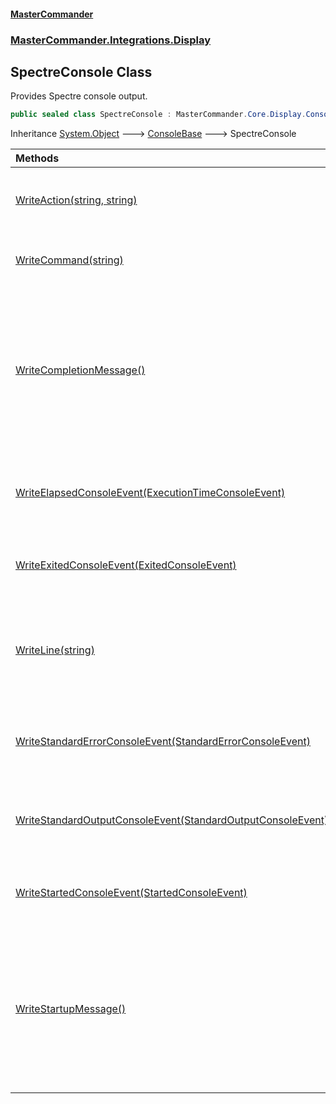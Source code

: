 #### [MasterCommander](MasterCommander.md 'MasterCommander')
### [MasterCommander.Integrations.Display](MasterCommander.md#MasterCommander.Integrations.Display 'MasterCommander.Integrations.Display')

## SpectreConsole Class

Provides Spectre console output.

```csharp
public sealed class SpectreConsole : MasterCommander.Core.Display.ConsoleBase
```

Inheritance [System.Object](https://docs.microsoft.com/en-us/dotnet/api/System.Object 'System.Object') &#129106; [ConsoleBase](ConsoleBase.md 'MasterCommander.Core.Display.ConsoleBase') &#129106; SpectreConsole

| Methods | |
| :--- | :--- |
| [WriteAction(string, string)](SpectreConsole.WriteAction(string,string).md 'MasterCommander.Integrations.Display.SpectreConsole.WriteAction(string, string)') | Writes an action message to the console. |
| [WriteCommand(string)](SpectreConsole.WriteCommand(string).md 'MasterCommander.Integrations.Display.SpectreConsole.WriteCommand(string)') | Writes a command text to the console. |
| [WriteCompletionMessage()](SpectreConsole.WriteCompletionMessage().md 'MasterCommander.Integrations.Display.SpectreConsole.WriteCompletionMessage()') | Writes a completion message to the console. This is intended for final console output upon application completion. |
| [WriteElapsedConsoleEvent(ExecutionTimeConsoleEvent)](SpectreConsole.WriteElapsedConsoleEvent(ExecutionTimeConsoleEvent).md 'MasterCommander.Integrations.Display.SpectreConsole.WriteElapsedConsoleEvent(MasterCommander.Core.ConsoleEvents.ExecutionTimeConsoleEvent)') | Writes an execution time console event to the output. |
| [WriteExitedConsoleEvent(ExitedConsoleEvent)](SpectreConsole.WriteExitedConsoleEvent(ExitedConsoleEvent).md 'MasterCommander.Integrations.Display.SpectreConsole.WriteExitedConsoleEvent(MasterCommander.Core.ConsoleEvents.ExitedConsoleEvent)') | Writes an exited console event to the output. |
| [WriteLine(string)](SpectreConsole.WriteLine(string).md 'MasterCommander.Integrations.Display.SpectreConsole.WriteLine(string)') | Writes a line to the console. If the message is null, writes an empty line. |
| [WriteStandardErrorConsoleEvent(StandardErrorConsoleEvent)](SpectreConsole.WriteStandardErrorConsoleEvent(StandardErrorConsoleEvent).md 'MasterCommander.Integrations.Display.SpectreConsole.WriteStandardErrorConsoleEvent(MasterCommander.Core.ConsoleEvents.StandardErrorConsoleEvent)') | Writes a standard error console event to the output. |
| [WriteStandardOutputConsoleEvent(StandardOutputConsoleEvent)](SpectreConsole.WriteStandardOutputConsoleEvent(StandardOutputConsoleEvent).md 'MasterCommander.Integrations.Display.SpectreConsole.WriteStandardOutputConsoleEvent(MasterCommander.Core.ConsoleEvents.StandardOutputConsoleEvent)') | Writes a standard output console event to the output. |
| [WriteStartedConsoleEvent(StartedConsoleEvent)](SpectreConsole.WriteStartedConsoleEvent(StartedConsoleEvent).md 'MasterCommander.Integrations.Display.SpectreConsole.WriteStartedConsoleEvent(MasterCommander.Core.ConsoleEvents.StartedConsoleEvent)') | Writes a started console event to the output. |
| [WriteStartupMessage()](SpectreConsole.WriteStartupMessage().md 'MasterCommander.Integrations.Display.SpectreConsole.WriteStartupMessage()') | Writes a startup message to the console. This is intended for initial console output upon application start. |
